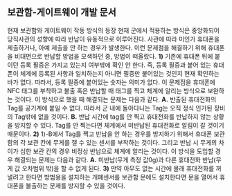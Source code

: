 ## 보관함-게이트웨이 개발 문서
현재 보관함와 게이트웨이 작동 방식의 등장
현재 군에서 적용하는 방식은 중앙화되어 당직사관의 성향에 따라 반납이 유동적으로 이루어진다. 사관에 따라 미인가 휴대폰을 제출하거나, 아예 제출을 안 하는 경우가 발생한다. 
이런 문제점을 해결하기 위해 휴대폰을 비대면으로 반납할 방법을 모색하던 중, 방법이 떠올랐다.
  **1)**	기존에 휴대폰 뒤에 붙이던 등록 필증은 가지고 있는지 여부밖에 확인 안 한다. 즉, 등록 필증과 붙어 있는 휴대폰이 체계에 등록된 사항과 일치하는지 아니면 필증만 붙어있는 것인지 현재 확인하는 바가 없다. 따라서, 등록 필증에 붙어있는 숫자는 의미가 없다. 이 문제점을 휴대폰에 NFC 태그를 부착하고 불출 혹은 반납할 때 태그를 찍고 체계에 알리는 방식으로 보완하는 것이다. 이 방식으로 했을 때 해결되는 문제는 다음과 같다.
    **A.**	반출된 휴대전화의 Tag를 공기계에 붙일 수 없다. 따라서 군 내에 돌아다니는 Tag는 오직 정식 인가된 장비의 Tag밖에 없을 것이다.
    **B.**	반납 시간에 tag를 안 찍고 휴대전화를 반납하지 않는 상황을 방지할 수 있다. Tag를 안 찍는다면 체계에서 미반납된 휴대전화로 알림이 갈 것이기 때문이다.
  **2)**	1)-B에서 Tag를 찍고 반납을 안 하는 경우를 방지하기 위해서 휴대폰 보관함의 각 보관 칸에 무게를 잴 수 있는 센서를 부착하는 것이다. 그리고 반납 시 무게의 차이가 심한 보관 칸의 경우 비정상 반납으로 체계에 알리는 것이다. 이 방식을 도입할 경우 해결되는 문제는 다음과 같다.
    **A.**	미반납(무게 측정 값0g)과 다른 휴대전화 반납(무게 값 오차범위 밖)을 할 수 없게 된다.
  **3)**	만약 아무도 없는 시간에 몰래 휴대전화를 꺼낼려고 한다면 방범용을 설치하는 개폐센서를 보관함 문에도 설치한다면 문을 열어서 휴대폰을 불출하는 문제를 방지할 수 있을 것이다.
